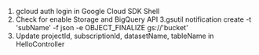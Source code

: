 1. gcloud auth login in Google Cloud SDK Shell
2. Check for enable Storage and BigQuery API
3.gsutil notification create -t 'subName' -f json -e OBJECT_FINALIZE gs://'bucket'
4. Update projectId, subscriptionId, datasetName, tableName in HelloController